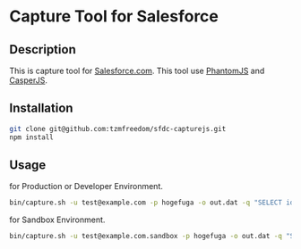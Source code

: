 # Capture Tool for Salesforce
## Description
This is capture tool for [Salesforce.com](http://www.salesforce.com/).
This tool use [PhantomJS](http://phantomjs.org/) and [CasperJS](http://casperjs.org/).

## Installation
```bash
git clone git@github.com:tzmfreedom/sfdc-capturejs.git
npm install
```

## Usage
for Production or Developer Environment.
```bash
bin/capture.sh -u test@example.com -p hogefuga -o out.dat -q "SELECT id FROM Profile"
```

for Sandbox Environment.
```bash
bin/capture.sh -u test@example.com.sandbox -p hogefuga -o out.dat -q "SELECT id FROM Profile"
```